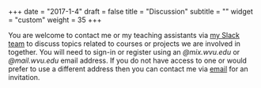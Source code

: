 +++
date = "2017-1-4"
draft = false
title = "Discussion"
subtitle = ""
widget = "custom"
weight = 35
+++

You are welcome to contact me or my teaching assistants via <a href="http://reaser.slack.com"><i class="fa fa-slack" aria-hidden="true"></i> my Slack team</a> to discuss topics related to courses or projects we are involved in together. You will need to sign-in or register using an *@mix.wvu.edu* or *@mail.wvu.edu* email address. If you do not have access to one or would prefer to use a different address then you can contact me via <a href="mailto:ron.reaser@mail.wvu.edu"><i class="fa fa-envelope" aria-hidden="true"></i> email</a> for an invitation.
